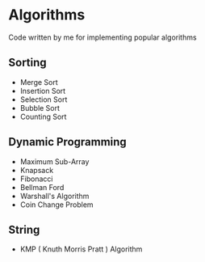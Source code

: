 Algorithms
==========

Code written by me for implementing popular algorithms

## Sorting

* Merge Sort
* Insertion Sort
* Selection Sort 
* Bubble Sort 
* Counting Sort

## Dynamic Programming

* Maximum Sub-Array
* Knapsack
* Fibonacci
* Bellman Ford
* Warshall's Algorithm
* Coin Change Problem

## String

* KMP ( Knuth Morris Pratt ) Algorithm

 
